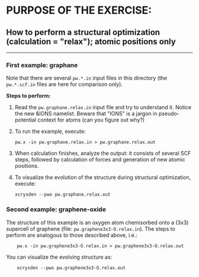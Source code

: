 # PURPOSE OF THE EXERCISE:
## How to perform a structural optimization (calculation = "relax"); atomic positions only
--------------------------------------------------------------------

### First example: graphane

Note that there are several `pw.*.in` input files in this directory
(the `pw.*.scf.in` files are here for comparison only).

**Steps to perform:**

1. Read the `pw.graphane.relax.in` input file and try to understand
   it. Notice the new &IONS namelist. Beware that "IONS" is a jargon
   in pseudo-potential context for atoms (can you figure out why?)

   
2. To run the example, execute:

       pw.x -in pw.graphane.relax.in > pw.graphane.relax.out


3. When calculation finishes, analyze the output: it consists of
   several SCF steps, followed by calculation of forces and generation
   of new atomic positions.


4. To visualize the evolution of the structure during structural
   optimization, execute:

       xcrysden --pwo pw.graphane.relax.out


### Second example: graphene-oxide

The structure of this example is an oxygen atom chemisorbed onto a
(3x3) supercell of graphene (file: `pw.graphene3x3-O.relax.in`).  The
steps to perform are analogous to those described above, i.e.:

        pw.x -in pw.graphene3x3-O.relax.in > pw.graphene3x3-O.relax.out

You can visualize the evolving structure as:

        xcrysden --pwo pw.graphene3x3-O.relax.out


